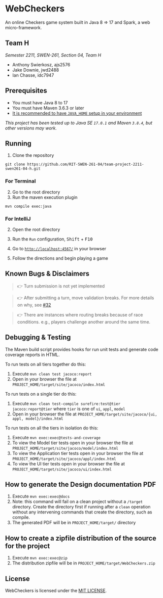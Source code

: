 # WebCheckers

An online Checkers game system built in Java 8 => 17 and Spark, a web micro-framework.

## Team H

_Semester 2211, SWEN-261, Section 04, Team H_

- Anthony Swierkosz, ajs2576
- Jake Downie, 	jwd2488
- Ian Chasse, idc7947

## Prerequisites

- You must have Java 8 to 17
- You must have Maven 3.6.3 or later
- [It is recommended to have `JAVA_HOME` setup in your environment](https://docs.oracle.com/en/cloud/saas/enterprise-performance-management-common/diepm/epm_set_java_home_104x6dd63633_106x6dd6441c.html)

_This project has been tested up to Java SE `17.0.1` and Maven `3.8.4`, but other versions may work._

## Running

1. Clone the repository

```
git clone https://github.com/RIT-SWEN-261-04/team-project-2211-swen261-04-h.git
```

### For Terminal
2. Go to the root directory
3. Run the maven execution plugin
```
mvn compile exec:java
```
### For IntelliJ
2. Open the root directory
3. Run the `Run` configuration, <kbd>Shift</kbd> + <kbd>F10</kbd>


4. Go to [`http://localhost:4567/`](http://localhost:4567/) in your browser
5. Follow the directions and begin playing a game

## Known Bugs & Disclaimers

> 👉 Turn submission is not yet implemented

> 👉 After submitting a turn, move validation breaks. For more details on why, see [#32](https://github.com/RIT-SWEN-261-04/team-project-2211-swen261-04-h/issues/32)

> 👉 There are instances where routing breaks because of race conditions. e.g., players challenge another around the same time.

## Debugging & Testing

The Maven build script provides hooks for run unit tests and generate code coverage reports in HTML.

To run tests on all tiers together do this:

1. Execute `mvn clean test jacoco:report`
2. Open in your browser the file at `PROJECT_HOME/target/site/jacoco/index.html`

To run tests on a single tier do this:

1. Execute `mvn clean test-compile surefire:test@tier jacoco:report@tier` where `tier` is one
   of `ui`, `appl`, `model`
2. Open in your browser the file at `PROJECT_HOME/target/site/jacoco/{ui, appl, model}/index.html`

To run tests on all the tiers in isolation do this:

1. Execute `mvn exec:exec@tests-and-coverage`
2. To view the Model tier tests open in your browser the file
   at `PROJECT_HOME/target/site/jacoco/model/index.html`
3. To view the Application tier tests open in your browser the file
   at `PROJECT_HOME/target/site/jacoco/appl/index.html`
4. To view the UI tier tests open in your browser the file
   at `PROJECT_HOME/target/site/jacoco/ui/index.html`

## How to generate the Design documentation PDF

1. Execute `mvn exec:exec@docs`
2. Note: this command will fail on a clean project without a `/target`
   directory. Create the directory first if running after a `clean` operation without any
   intervening commands that create the directory, such as compile.
3. The generated PDF will be in `PROJECT_HOME/target/` directory

## How to create a zipfile distribution of the source for the project

1. Execute `mvn exec:exec@zip`
2. The distribution zipfile will be in `PROJECT_HOME/target/WebCheckers.zip`

## License

WebCheckers is licensed under the [MIT LICENSE](https://github.com/RIT-SWEN-261-04/team-project-2211-swen261-04-h/blob/master/LICENSE).
